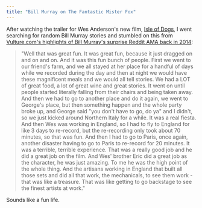 ```yaml
---
title: "Bill Murray on The Fantastic Mister Fox"
---
```

<p>After watching the trailer for Wes Anderson's new film, <a href="https://www.youtube.com/watch?v=dt__kig8PVU">Isle of Dogs</a>, I went searching for random Bill Murray stories and stumbled on this from <a href="https://www.vulture.com/2014/01/highlights-of-bill-murrays-surprise-reddit-ama.html">Vulture.com's highlights of Bill Murray's surprise Reddit AMA back in 2014</a>:</p>
<blockquote><p>
  "Well that was great fun. It was great fun, because it just dragged on and on and on. And it was this fun bunch of people. First we went to our friend's farm, and we all stayed at her place for a handful of days while we recorded during the day and then at night we would have these magnificent meals and we would all tell stories. We had a LOT of great food, a lot of great wine and great stories. It went on until people started literally falling from their chairs and being taken away. And then we had to go to another place and do it again, we went to George's place, but then something happen and the whole party broke up, and George said "you don't have to go, do ya" and I didn't, so we just kicked around Northern Italy for a while. It was a real fiesta. And then Wes was working in England, so I had to fly to England for like 3 days to re-record, but the re-recording only took about 70 minutes, so that was fun. And then I had to go to Paris, once again, another disaster having to go to Paris to re-record for 20 minutes. It was a terrible, terrible experience. That was a really good job and he did a great job on the film. And Wes' brother Eric did a great job as the character, he was just amazing. To me he was the high point of the whole thing. And the artisans working in England that built all those sets and did all that work, the mechanicals, to see them work - that was like a treasure. That was like getting to go backstage to see the finest artists at work."
</p></blockquote>
<p>Sounds like a fun life.</p>
